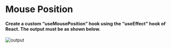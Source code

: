# Mouse Position

#### Create a custom “useMousePosition” hook using the “useEffect” hook of React. The output must be as shown below.

![output](https://storage.googleapis.com/acciojob-open-file-collections/mouse-position_AdobeExpress.gif)
